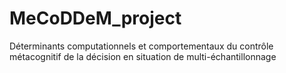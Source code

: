 MeCoDDeM_project
================

Déterminants computationnels et comportementaux du contrôle métacognitif de la décision en situation de multi-échantillonnage 
